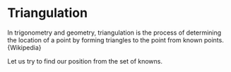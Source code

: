 # Triangulation

In trigonometry and geometry, triangulation is the process of determining the location of a point by forming triangles to the point from known points. {Wikipedia}

Let us try to find our position from the set of knowns. 
